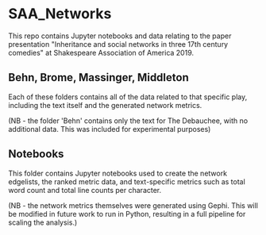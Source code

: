 # SAA_Networks

This repo contains Jupyter notebooks and data relating to the paper presentation "Inheritance and social networks in three 17th century comedies" at Shakespeare Association of America 2019.


## Behn, Brome, Massinger, Middleton

Each of these folders contains all of the data related to that specific play, including the text itself and the generated network metrics.

(NB - the folder 'Behn' contains only the text for The Debauchee, with no additional data. This was included for experimental purposes)


## Notebooks

This folder contains Jupyter notebooks used to create the network edgelists, the ranked metric data, and text-specific metrics such as total word count and total line counts per character.

(NB - the network metrics themselves were generated using Gephi. This will be modified in future work to run in Python, resulting in a full pipeline for scaling the analysis.)
